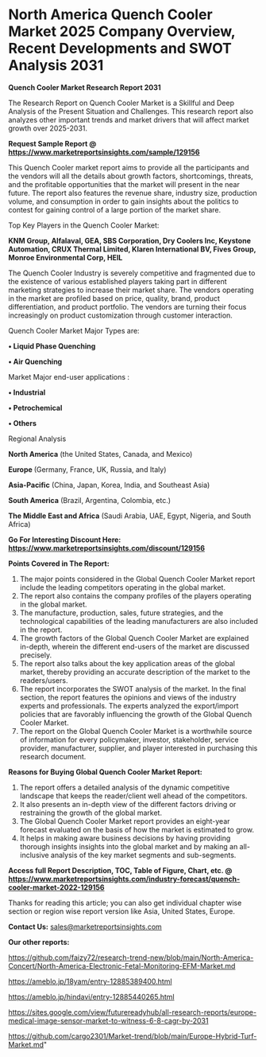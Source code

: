 # North America Quench Cooler Market 2025 Company Overview, Recent Developments and SWOT Analysis 2031

<strong>Quench Cooler Market Research Report 2031</strong>

The Research Report on Quench Cooler Market is a Skillful and Deep Analysis of the Present Situation and Challenges. This research report also analyzes other important trends and market drivers that will affect market growth over 2025-2031.

<strong>Request Sample Report @ <a href=https://www.marketreportsinsights.com/sample/129156>https://www.marketreportsinsights.com/sample/129156</a></strong>

This Quench Cooler market report aims to provide all the participants and the vendors will all the details about growth factors, shortcomings, threats, and the profitable opportunities that the market will present in the near future. The report also features the revenue share, industry size, production volume, and consumption in order to gain insights about the politics to contest for gaining control of a large portion of the market share.

Top Key Players in the Quench Cooler Market:

<strong>KNM Group, Alfalaval, GEA, SBS Corporation, Dry Coolers Inc, Keystone Automation, CRUX Thermal Limited, Klaren International BV, Fives Group, Monroe Environmental Corp, HEIL</strong>

The Quench Cooler Industry is severely competitive and fragmented due to the existence of various established players taking part in different marketing strategies to increase their market share. The vendors operating in the market are profiled based on price, quality, brand, product differentiation, and product portfolio. The vendors are turning their focus increasingly on product customization through customer interaction.

Quench Cooler Market Major Types are:

<strong>• Liquid Phase Quenching

• Air Quenching</strong>

Market Major end-user applications :

<strong>• Industrial

• Petrochemical

• Others</strong>

Regional Analysis

</u><strong><b>North America</b></strong> (the United States, Canada, and Mexico)

<strong><b>Europe </b></strong>(Germany, France, UK, Russia, and Italy)

<strong><b>Asia-Pacific</b></strong> (China, Japan, Korea, India, and Southeast Asia)

<strong><b>South America</b></strong> (Brazil, Argentina, Colombia, etc.)

<strong><b>The Middle East and Africa</b></strong> (Saudi Arabia, UAE, Egypt, Nigeria, and South Africa)

<strong>Go For Interesting Discount Here: <a href=https://www.marketreportsinsights.com/discount/129156>https://www.marketreportsinsights.com/discount/129156</a></strong>

<strong>Points Covered in The Report:</strong>
<ol>
  <li>The major points considered in the Global Quench Cooler Market report include the leading competitors operating in the global market.</li>
  <li>The report also contains the company profiles of the players operating in the global market.</li>
  <li>The manufacture, production, sales, future strategies, and the technological capabilities of the leading manufacturers are also included in the report.</li>
  <li>The growth factors of the Global Quench Cooler Market are explained in-depth, wherein the different end-users of the market are discussed precisely.</li>
  <li>The report also talks about the key application areas of the global market, thereby providing an accurate description of the market to the readers/users.</li>
  <li>The report incorporates the SWOT analysis of the market. In the final section, the report features the opinions and views of the industry experts and professionals. The experts analyzed the export/import policies that are favorably influencing the growth of the Global Quench Cooler Market.</li>
  <li>The report on the Global Quench Cooler Market is a worthwhile source of information for every policymaker, investor, stakeholder, service provider, manufacturer, supplier, and player interested in purchasing this research document.</li>
</ol>
<strong>Reasons for Buying Global Quench Cooler Market Report:</strong>

<ol>
  <li>The report offers a detailed analysis of the dynamic competitive landscape that keeps the reader/client well ahead of the competitors.</li>
  <li>It also presents an in-depth view of the different factors driving or restraining the growth of the global market.</li>
  <li>The Global Quench Cooler Market report provides an eight-year forecast evaluated on the basis of how the market is estimated to grow.</li>
  <li>It helps in making aware business decisions by having providing thorough insights insights into the global market and by making an all-inclusive analysis of the key market segments and sub-segments.</li>
</ol>
<strong>Access full Report Description, TOC, Table of Figure, Chart, etc. @ <a href=https://www.marketreportsinsights.com/industry-forecast/quench-cooler-market-2022-129156>https://www.marketreportsinsights.com/industry-forecast/quench-cooler-market-2022-129156</a></strong>


Thanks for reading this article; you can also get individual chapter wise section or region wise report version like Asia, United States, Europe.

<strong>Contact Us:</strong>
sales@marketreportsinsights.com

<strong>Our other reports:</strong>

<a href=https://github.com/faizy72/research-trend-new/blob/main/North-America-Concert/North-America-Electronic-Fetal-Monitoring-EFM-Market.md>https://github.com/faizy72/research-trend-new/blob/main/North-America-Concert/North-America-Electronic-Fetal-Monitoring-EFM-Market.md</a>

<a href=https://ameblo.jp/18yam/entry-12885389400.html>https://ameblo.jp/18yam/entry-12885389400.html</a>

<a href=https://ameblo.jp/hindavi/entry-12885440265.html>https://ameblo.jp/hindavi/entry-12885440265.html</a>

<a href=https://sites.google.com/view/futurereadyhub/all-research-reports/europe-medical-image-sensor-market-to-witness-6-8-cagr-by-2031>https://sites.google.com/view/futurereadyhub/all-research-reports/europe-medical-image-sensor-market-to-witness-6-8-cagr-by-2031</a>

<a href=https://github.com/cargo2301/Market-trend/blob/main/Europe-Hybrid-Turf-Market.md>https://github.com/cargo2301/Market-trend/blob/main/Europe-Hybrid-Turf-Market.md</a>"

